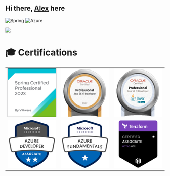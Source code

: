 
## Hi there, [Alex](https://www.xing.com/profile/Alexander_Zotz3/cve) here

![Spring](https://img.shields.io/badge/spring-%236DB33F.svg?style=for-the-badge&logo=spring&logoColor=white)
![Azure](https://img.shields.io/badge/azure-%230072C6.svg?style=for-the-badge&logo=microsoftazure&logoColor=white)

<img src="https://readme-typing-svg.demolab.com?font=Montserrat&duration=7000&pause=1500&width=470&lines=JAVA+OCP+11+%26+17+DEVELOPER;MICROSOFT+CERTIFIED+AZURE+DEVELOPER" />

# 🎓 Certifications
|                                  |                                   |                                | 
|:--------------------------------:|:---------------------------------:|:------------------------------:|
|  ![1.png](./badges/spring.png)   |   ![1.png](./badges/ocp17.png)    | ![1.png](./badges/ocp11-2.png) |
| ![4.png](./badges/azure-dev.png) | ![1.png](./badges/azure-fund.png) |  ![2](./badges/terraform.png)  |


